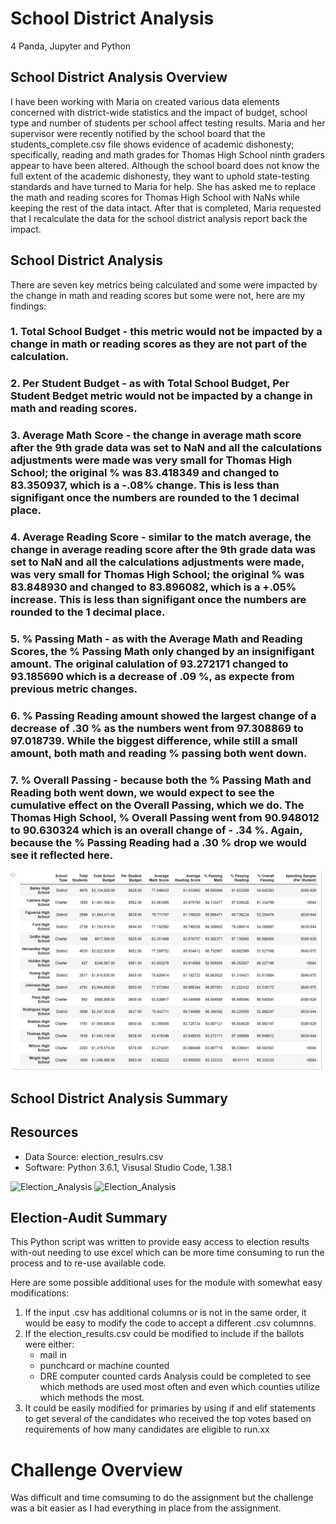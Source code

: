 # School District Analysis
4 Panda, Jupyter and Python

## School District Analysis Overview
I have been working with Maria on created various data elements concerned with district-wide statistics and the impact of budget, school type and number of students per school affect testing results.  Maria and her supervisor were recently notified by the school board that the students_complete.csv file shows evidence of academic dishonesty; specifically, reading and math grades for Thomas High School ninth graders appear to have been altered. Although the school board does not know the full extent of the academic dishonesty, they want to uphold state-testing standards and have turned to Maria for help. She has asked me to replace the math and reading scores for Thomas High School with NaNs while keeping the rest of the data intact. After that is completed, Maria requested that I recalculate the data for the school district analysis report back the impact.


## School District Analysis
There are seven key metrics being calculated and some were impacted by the change in math and reading scores but some were not, here are my findings:
### 1. Total School Budget - this metric would not be impacted by a change in math or reading scores as they are not part of the calculation.
### 2. Per Student Budget - as with Total School Budget, Per Student Bedget metric would not be impacted by a change in math and reading scores.
### 3. Average Math Score - the change in average math score after the 9th grade data was set to NaN and all the calculations adjustments were made was very small for Thomas High School; the original % was 83.418349 and changed to 83.350937, which is a -.08% change.  This is less than signifigant once the numbers are rounded to the 1 decimal place.
### 4. Average Reading Score - similar to the match average, the change in average reading score after the 9th grade data was set to NaN and all the calculations adjustments were made, was very small for Thomas High School; the original % was 83.848930 and changed to 83.896082, which is a +.05% increase.  This is less than signifigant once the numbers are rounded to the 1 decimal place.
### 5. % Passing Math - as with the Average Math and Reading Scores, the % Passing Math only changed by an insignifigant amount. The original calulation of 93.272171 changed to  93.185690 which is a decrease of .09 %, as expecte from previous metric changes.
### 6. % Passing Reading amount showed the largest change of a decrease of .30 % as the numbers went from 97.308869 to 97.018739. While the biggest difference, while still a small amount, both math and reading % passing both went down.
### 7. % Overall Passing - because both the % Passing Math and Reading both went down, we would expect to see the cumulative effect on the Overall Passing, which we do. The Thomas High School, % Overall Passing went from 90.948012 to 90.630324 which is an overall change of - .34 %. Again, because the % Passing Reading had a .30 % drop we would see it reflected here. 
![School_District_Analysis](./original_per_school_summary.png)


## School District Analysis Summary




## Resources
- Data Source: election_resulrs.csv
- Software: Python 3.6.1, Visusal Studio Code, 1.38.1



![Election_Analysis](./ElectionResultsTerminal.png)
![Election_Analysis](./ElectionResultsText.png)

## Election-Audit Summary
This Python script was written to provide easy access to election results with-out needing to use excel which can be
more time consuming to run the process and to re-use available code.

Here are some possible additional uses for the module with somewhat easy modifications:
1) If the input .csv has additional columns or is not in the same order, it would be easy to modify the code to accept a different
.csv columnns.
2) If the election_results.csv could be modified to include if the ballots were either:
    - mail in
    - punchcard or machine counted
    - DRE computer counted cards
   Analysis could be completed to see which methods are used most often and even which counties utilize which methods the most.
3) It could be easily modified for primaries by using if and elif statements to get several of the candidates who received the top 
votes based on requirements of how many candidates are eligible to run.xx

# Challenge Overview
Was difficult and time comsuming to do the assignment but the challenge was a bit easier as I had everything in place from the assignment.

